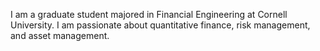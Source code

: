 I am a graduate student majored in Financial Engineering at Cornell University. I am passionate about quantitative finance, risk management, and asset management.